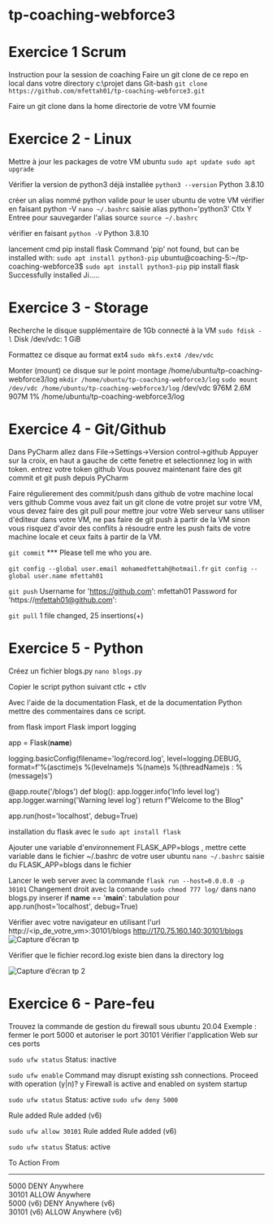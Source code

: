 # tp-coaching-webforce3

# Exercice 1 Scrum
Instruction pour la session de coaching
Faire un git clone de ce repo en local dans votre directory c:\projet dans Git-bash
 `git clone https://github.com/mfettah01/tp-coaching-webforce3.git`

Faire un git clone dans la home directorie de votre VM fournie

# Exercice 2 - Linux
Mettre à jour les packages de votre VM ubuntu
`sudo apt update sudo apt upgrade`

Vérifier la version de python3 déjà installée
`python3 --version` Python 3.8.10

créer un alias nommé python valide pour le user ubuntu de votre VM vérifier en faisant python -V
`nano ~/.bashrc` saisie alias python='python3' Ctlx Y Entree
pour sauvegarder l'alias source `source ~/.bashrc`

vérifier en faisant `python -V`
Python 3.8.10

lancement cmd pip install flask
Command 'pip' not found, but can be installed with:
`sudo apt install python3-pip`
ubuntu@coaching-5:~/tp-coaching-webforce3$ `sudo apt install python3-pip`
pip install flask Successfully installed Ji.....

# Exercice 3 - Storage
Recherche le disque supplémentaire de 1Gb connecté à la VM
`sudo fdisk -l` Disk /dev/vdc: 1 GiB

Formattez ce disque au format ext4
`sudo mkfs.ext4 /dev/vdc`

Monter (mount) ce disque sur le point montage /home/ubuntu/tp-coaching-webforce3/log
`mkdir /home/ubuntu/tp-coaching-webforce3/log`
`sudo mount /dev/vdc /home/ubuntu/tp-coaching-webforce3/log`
/dev/vdc        976M  2.6M  907M   1% /home/ubuntu/tp-coaching-webforce3/log

# Exercice 4 - Git/Github
Dans PyCharm allez dans File->Settings->Version control->github
Appuyer sur la croix, en haut a gauche de cette fenetre et selectionnez log in with token.
entrez votre token github
Vous pouvez maintenant faire des git commit et git push depuis PyCharm

Faire régulierement des commit/push dans github de votre machine local vers github Comme vous avez fait un git clone de votre projet sur votre VM, vous devez faire des git pull pour mettre jour votre Web serveur sans utiliser d'éditeur dans votre VM, ne pas faire de git push à partir de la VM sinon vous risquez d'avoir des conflits à résoudre entre les push faits de votre machine locale et ceux faits à partir de la VM.

`git commit`
*** Please tell me who you are.

`git config --global user.email mohamedfettah@hotmail.fr`
`git config --global user.name mfettah01`

`git push`
Username for 'https://github.com': mfettah01
Password for 'https://mfettah01@github.com': 

`git pull`
1 file changed, 25 insertions(+)

# Exercice 5 - Python
Créez un fichier blogs.py
`nano blogs.py`

Copier le script python suivant
ctlc + ctlv

Avec l'aide de la documentation Flask, et de la documentation Python mettre des commentaires dans ce script.

from flask import Flask
import logging
 
app = Flask(__name__)
 
logging.basicConfig(filename='log/record.log', level=logging.DEBUG, format=f'%(asctime)s %(levelname)s %(name)s %(threadName)s : %(message)s')
 
@app.route('/blogs')
def blog():
    app.logger.info('Info level log')
    app.logger.warning('Warning level log')
    return f"Welcome to the Blog"
 
app.run(host='localhost', debug=True)

installation du flask avec le `sudo apt install flask`

Ajouter une variable d'environnement FLASK_APP=blogs , mettre cette variable dans le fichier ~/.bashrc de votre user ubuntu
`nano ~/.bashrc` saisie du FLASK_APP=blogs dans le fichier

Lancer le web server avec la commande `flask run --host=0.0.0.0 -p 30101`
Changement droit avec la comande `sudo chmod 777 log/`
dans nano blogs.py inserer if __name__ == '__main__': tabulation pour  app.run(host='localhost', debug=True)

Vérifier avec votre navigateur en utilisant l'url http://<ip_de_votre_vm>:30101/blogs
http://170.75.160.140:30101/blogs
![Capture d’écran tp](https://user-images.githubusercontent.com/122970879/222707974-eb1891a9-7037-4f3c-b49f-42d0ba7862ca.png)

Vérifier que le fichier record.log existe bien dans la directory log

![Capture d’écran tp 2](https://user-images.githubusercontent.com/122970879/222708767-793442bd-b588-47f8-b263-fea08677d3ed.png)

# Exercice 6 - Pare-feu
Trouvez la commande de gestion du firewall sous ubuntu 20.04 Exemple : fermer le port 5000 et autoriser le port 30101 Vérifier l'application Web sur ces ports

`sudo ufw status`
Status: inactive

`sudo ufw enable`
Command may disrupt existing ssh connections. Proceed with operation (y|n)? y
Firewall is active and enabled on system startup

`sudo ufw status`
Status: active
`sudo ufw deny 5000`

Rule added
Rule added (v6)

`sudo ufw allow 30101`
Rule added
Rule added (v6)

`sudo ufw status`
Status: active

To                         Action      From
--                         ------      ----
5000                       DENY        Anywhere                  
30101                      ALLOW       Anywhere                  
5000 (v6)                  DENY        Anywhere (v6)             
30101 (v6)                 ALLOW       Anywhere (v6)
